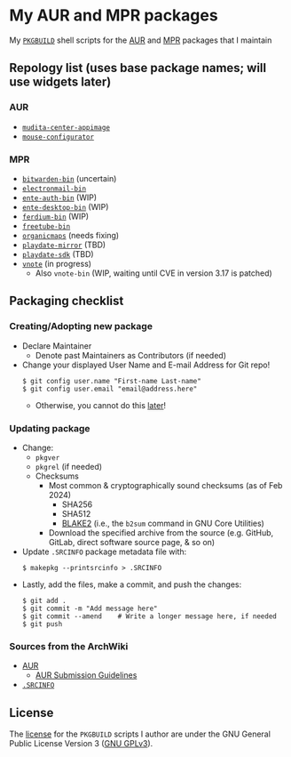 # My AUR and MPR packages
My [`PKGBUILD`](https://wiki.archlinux.org/title/PKGBUILD) shell scripts for
the [AUR](https://en.wikipedia.org/wiki/Arch_Linux#Arch_User_Repository_(AUR))
and [MPR](https://mpr.makedeb.org/) packages that I maintain

## Repology list (uses base package names; will use widgets later)
### AUR
* [`mudita-center-appimage`](https://repology.org/project/mudita-center/versions)
* [`mouse-configurator`](https://repology.org/project/mouse-configurator/versions)
### MPR
* [`bitwarden-bin`](https://repology.org/project/bitwarden/versions) (uncertain)
* [`electronmail-bin`](https://repology.org/project/electronmail/versions)
* [`ente-auth-bin`](https://repology.org/project/ente-auth/versions) (WIP)
* [`ente-desktop-bin`](https://repology.org/project/ente-desktop/versions) (WIP)
* [`ferdium-bin`](https://repology.org/project/ferdium/versions) (WIP)
* [`freetube-bin`](https://repology.org/project/freetube/versions)
* [`organicmaps`](https://repology.org/project/organicmaps/versions) (needs fixing)
* [`playdate-mirror`](https://repology.org/project/playdate-mirror/versions) (TBD)
* [`playdate-sdk`](https://repology.org/project/playdate-sdk/versions) (TBD)
* [`vnote`](https://repology.org/project/vnote/versions) (in progress)
    * Also `vnote-bin` (WIP, waiting until CVE in version 3.17 is patched)

## Packaging checklist
### Creating/Adopting new package
* Declare Maintainer
    * Denote past Maintainers as Contributors (if needed)
* Change your displayed User Name and E-mail Address for Git repo!
  ```
  $ git config user.name "First-name Last-name"
  $ git config user.email "email@address.here"
  ```
    * Otherwise, you cannot do this [later](https://wiki.archlinux.org/title/AUR_submission_guidelines#Publishing_new_package_content)!

### Updating package
* Change:
    * `pkgver`
    * `pkgrel` (if needed)
    * Checksums
        * Most common & cryptographically sound checksums (as of Feb 2024)
            * SHA256
            * SHA512
            * [BLAKE2](https://en.wikipedia.org/wiki/BLAKE_(hash_function)#Users_of_BLAKE2) (i.e., the `b2sum` command in GNU Core Utilities)
        * Download the specified archive from the source (e.g. GitHub, GitLab, direct software source page, & so on)
* Update `.SRCINFO` package metadata file with:
  ```
  $ makepkg --printsrcinfo > .SRCINFO
  ```
* Lastly, add the files, make a commit, and push the changes:
  ```
  $ git add .
  $ git commit -m "Add message here"
  $ git commit --amend    # Write a longer message here, if needed
  $ git push
  ```
### Sources from the ArchWiki
* [AUR](https://wiki.archlinux.org/title/Arch_User_Repository)
    * [AUR Submission Guidelines](https://wiki.archlinux.org/title/AUR_submission_guidelines)
* [`.SRCINFO`](https://wiki.archlinux.org/title/.SRCINFO)

## License
The [license](LICENSE) for the `PKGBUILD` scripts I author are under the GNU
General Public License Version 3
([GNU GPLv3](https://en.wikipedia.org/wiki/GNU_General_Public_License#Version_3)).
